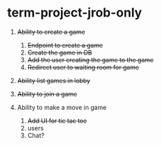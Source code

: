 # term-project-jrob-only

1. ~~Ability to create a game~~

   1. ~~Endpoint to create a game~~
   2. ~~Create the game in DB~~
   3. ~~Add the user creating the game to the game~~
   4. ~~Redirect user to waiting room for game~~

2. ~~Ability list games in lobby~~

3. ~~Ability to join a game~~

4. Ability to make a move in game

   1. ~~Add UI for tic tac toe~~
   2. users
   3. Chat?
